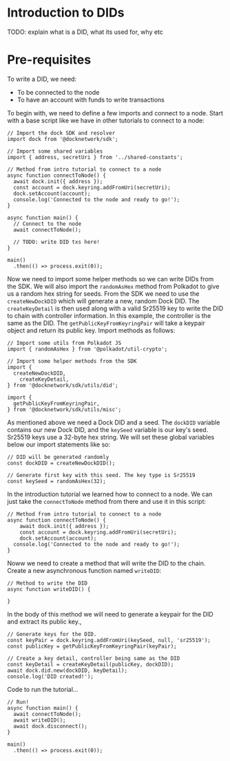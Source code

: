 # Introduction to DIDs
TODO: explain what is a DID, what its used for, why etc

# Pre-requisites
To write a DID, we need:
- To be connected to the node
- To have an account with funds to write transactions

To begin with, we need to define a few imports and connect to a node. Start with a base script like we have in other tutorials to connect to a node:

```
// Import the dock SDK and resolver
import dock from '@docknetwork/sdk';

// Import some shared variables
import { address, secretUri } from '../shared-constants';

// Method from intro tutorial to connect to a node
async function connectToNode() {
  await dock.init({ address });
  const account = dock.keyring.addFromUri(secretUri);
  dock.setAccount(account);
  console.log('Connected to the node and ready to go!');
}

async function main() {
  // Connect to the node
  await connectToNode();

  // TODO: write DID txs here!
}

main()
  .then(() => process.exit(0));
```

Now we need to import some helper methods so we can write DIDs from the SDK. We will also import the `randomAsHex` method from Polkadot to give us a random hex string for seeds. From the SDK we need to use the `createNewDockDID` which will generate a new, random Dock DID. The `createKeyDetail` is then used along with a valid Sr25519 key to write the DID to chain with controller information. In this example, the controller is the same as the DID. The `getPublicKeyFromKeyringPair` will take a keypair object and return its public key. Import methods as follows:
```
// Import some utils from Polkadot JS
import { randomAsHex } from '@polkadot/util-crypto';

// Import some helper methods from the SDK
import {
  createNewDockDID,
	createKeyDetail,
} from '@docknetwork/sdk/utils/did';

import {
  getPublicKeyFromKeyringPair,
} from '@docknetwork/sdk/utils/misc';
```

As mentioned above we need a Dock DID and a seed. The `dockDID` variable contains our new Dock DID, and the `keySeed` variable is our key's seed. Sr25519 keys use a 32-byte hex string. We will set these global variables below our import statements like so:
```
// DID will be generated randomly
const dockDID = createNewDockDID();

// Generate first key with this seed. The key type is Sr25519
const keySeed = randomAsHex(32);
```

In the introduction tutorial we learned how to connect to a node. We can just take the `connectToNode` method from there and use it in this script:
```
// Method from intro tutorial to connect to a node
async function connectToNode() {
	await dock.init({ address });
	const account = dock.keyring.addFromUri(secretUri);
	dock.setAccount(account);
  console.log('Connected to the node and ready to go!');
}
```

Noww we need to create a method that will write the DID to the chain. Create a new asynchronous function named `writeDID`:
```
// Method to write the DID
async function writeDID() {

}
```

In the body of this method we will need to generate a keypair for the DID and extract its public key.,
```
// Generate keys for the DID.
const keyPair = dock.keyring.addFromUri(keySeed, null, 'sr25519');
const publicKey = getPublicKeyFromKeyringPair(keyPair);
```

```
// Create a key detail, controller being same as the DID
const keyDetail = createKeyDetail(publicKey, dockDID);
await dock.did.new(dockDID, keyDetail);
console.log('DID created!');
```


Code to run the tutorial...
```
// Run!
async function main() {
  await connectToNode();
  await writeDID();
  await dock.disconnect();
}

main()
  .then(() => process.exit(0));
```
